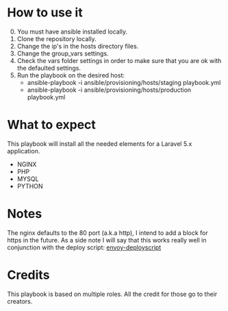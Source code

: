 # How to use it
0. You must have ansible installed locally.
1. Clone the repository locally.
2. Change the ip's in the hosts directory files.
3. Change the group_vars settings.
4. Check the vars folder settings in order to make sure that you are ok with the defaulted settings.
5. Run the playbook on the desired host:
    - ansible-playbook -i ansible/provisioning/hosts/staging playbook.yml
    - ansible-playbook -i ansible/provisioning/hosts/production playbook.yml

# What to expect
This playbook will install all the needed elements for a Laravel 5.x application. 

- NGINX
- PHP
- MYSQL
- PYTHON

# Notes
The nginx defaults to the 80 port (a.k.a http), I intend to add a block for https in the future.
As a side note I will say that this works really well in conjunction with the deploy script: [envoy-deployscript](https://github.com/nickfan/envoy-deployscript)

# Credits
This playbook is based on multiple roles. All the credit for those go to their creators.

